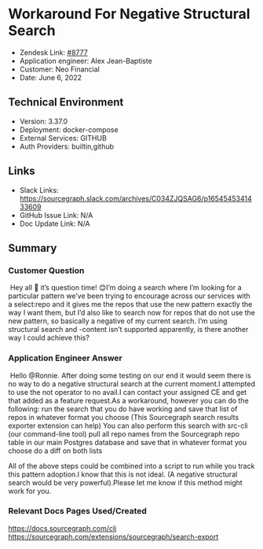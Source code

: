 ​
# Workaround For Negative Structural Search <!-- Ticket Title  Hint: include keywords to make it searchable -->

- Zendesk Link: [#8777](https://sourcegraph.zendesk.com/agent/tickets/8777)
- Application engineer: Alex Jean-Baptiste
- Customer: Neo Financial <!-- Redact if this contains personally identifying information -->
- Date: June 6, 2022

<!-- Data populated from integration, speak to Ben Gordon or Michael Bali if not working -->
<!-- During Internal team trial, fill missing data manually (we are waiting for all data to sync) -->

## Technical Environment
- Version: 3.37.0​
- Deployment: docker-compose
- External Services: GITHUB
- Auth Providers: builtin,github


## Links
<!-- Data for application engineer manual entry -->
- Slack Links: https://sourcegraph.slack.com/archives/C034ZJQSAG6/p1654545341433609
- GitHub Issue Link: N/A
- Doc Update Link: N/A
​
## Summary
### Customer Question
​
​Hey all :wave: it’s question time! :blush:I’m doing a search where I’m looking for a particular pattern we’ve been trying to encourage across our services with a select:repo and it gives me the repos that use the new pattern exactly the way I want them, but I’d also like to search now for repos that do not use the new pattern, so basically a negative of my current search. I’m using structural search and -content isn’t supported apparently, is there another way I could achieve this?

### Application Engineer Answer
​
​Hello @Ronnie. After doing some testing on our end it would seem there is no way to do a negative structural search at the current moment.I attempted to use the not operator to no avail.I can contact your assigned CE and get that added as a feature request.As a workaround, however you can do the following:
run the search that you do have working and save that list of repos in whatever format you choose (This Sourcegraph search results exporter extension can help)
You can also perform this search with src-cli (our command-line tool)
pull all repo names from the Sourcegraph repo table in our main Postgres database and save that in whatever format you choose
do a diff on both lists

All of the above steps could be combined into a script to run while you track this pattern adoption.I know that this is not ideal. (A negative structural search would be very powerful).Please let me know if this method might work for you.

### Relevant Docs Pages Used/Created
https://docs.sourcegraph.com/cli
https://sourcegraph.com/extensions/sourcegraph/search-export

<!-- Once complete, upload a copy to https://github.com/sourcegraph/support-tools-internal/tree/main/resolved-tickets as a .md file -->
<!-- Name the file 8777.md -->

